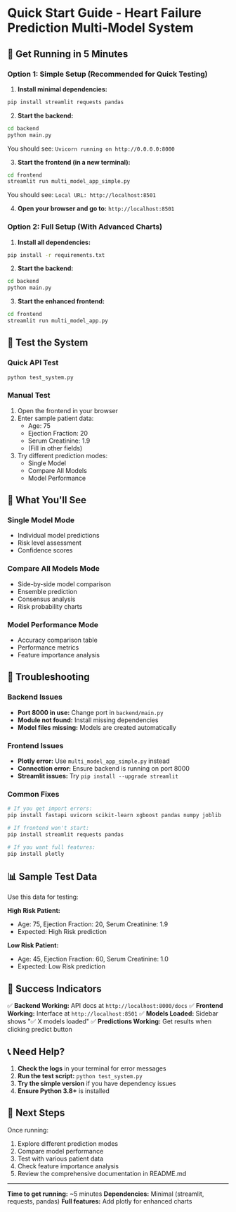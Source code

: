 # Quick Start Guide - Heart Failure Prediction Multi-Model System

## 🚀 Get Running in 5 Minutes

### Option 1: Simple Setup (Recommended for Quick Testing)

1. **Install minimal dependencies:**
```bash
pip install streamlit requests pandas
```

2. **Start the backend:**
```bash
cd backend
python main.py
```
You should see: `Uvicorn running on http://0.0.0.0:8000`

3. **Start the frontend (in a new terminal):**
```bash
cd frontend
streamlit run multi_model_app_simple.py
```
You should see: `Local URL: http://localhost:8501`

4. **Open your browser and go to:** `http://localhost:8501`

### Option 2: Full Setup (With Advanced Charts)

1. **Install all dependencies:**
```bash
pip install -r requirements.txt
```

2. **Start the backend:**
```bash
cd backend
python main.py
```

3. **Start the enhanced frontend:**
```bash
cd frontend
streamlit run multi_model_app.py
```

## 🧪 Test the System

### Quick API Test
```bash
python test_system.py
```

### Manual Test
1. Open the frontend in your browser
2. Enter sample patient data:
   - Age: 75
   - Ejection Fraction: 20
   - Serum Creatinine: 1.9
   - (Fill in other fields)
3. Try different prediction modes:
   - Single Model
   - Compare All Models
   - Model Performance

## 🎯 What You'll See

### Single Model Mode
- Individual model predictions
- Risk level assessment
- Confidence scores

### Compare All Models Mode
- Side-by-side model comparison
- Ensemble prediction
- Consensus analysis
- Risk probability charts

### Model Performance Mode
- Accuracy comparison table
- Performance metrics
- Feature importance analysis

## 🔧 Troubleshooting

### Backend Issues
- **Port 8000 in use:** Change port in `backend/main.py`
- **Module not found:** Install missing dependencies
- **Model files missing:** Models are created automatically

### Frontend Issues
- **Plotly error:** Use `multi_model_app_simple.py` instead
- **Connection error:** Ensure backend is running on port 8000
- **Streamlit issues:** Try `pip install --upgrade streamlit`

### Common Fixes
```bash
# If you get import errors:
pip install fastapi uvicorn scikit-learn xgboost pandas numpy joblib

# If frontend won't start:
pip install streamlit requests pandas

# If you want full features:
pip install plotly
```

## 📊 Sample Test Data

Use this data for testing:

**High Risk Patient:**
- Age: 75, Ejection Fraction: 20, Serum Creatinine: 1.9
- Expected: High Risk prediction

**Low Risk Patient:**
- Age: 45, Ejection Fraction: 60, Serum Creatinine: 1.0
- Expected: Low Risk prediction

## 🎉 Success Indicators

✅ **Backend Working:** API docs at `http://localhost:8000/docs`
✅ **Frontend Working:** Interface at `http://localhost:8501`
✅ **Models Loaded:** Sidebar shows "✅ X models loaded"
✅ **Predictions Working:** Get results when clicking predict button

## 📞 Need Help?

1. **Check the logs** in your terminal for error messages
2. **Run the test script:** `python test_system.py`
3. **Try the simple version** if you have dependency issues
4. **Ensure Python 3.8+** is installed

## 🔄 Next Steps

Once running:
1. Explore different prediction modes
2. Compare model performance
3. Test with various patient data
4. Check feature importance analysis
5. Review the comprehensive documentation in README.md

---

**Time to get running:** ~5 minutes
**Dependencies:** Minimal (streamlit, requests, pandas)
**Full features:** Add plotly for enhanced charts
